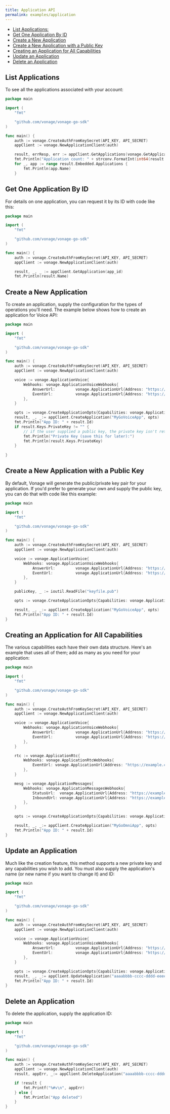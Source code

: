 ```yaml
---
title: Application API
permalink: examples/application
---
```


* [List Applications:](#list-applications)
* [Get One Application By ID](#get-one-application-by-id)
* [Create a New Application](#create-a-new-application)
* [Create a New Application with a Public Key](#create-a-new-application-with-a-public-key)
* [Creating an Application for All Capabilities](#creating-an-application-for-all-capabilities)
* [Update an Application](#update-an-application)
* [Delete an Application](#delete-an-application)

## List Applications

To see all the applications associated with your account:

```go
package main

import (
	"fmt"

	"github.com/vonage/vonage-go-sdk"
)

func main() {
	auth := vonage.CreateAuthFromKeySecret(API_KEY, API_SECRET)
	appClient := vonage.NewApplicationClient(auth)

    result, errResp, err := appClient.GetApplications(vonage.GetApplicationsOpts{})
    fmt.Println("Application count: " + strconv.FormatInt(int64(result.TotalItems), 10))
    for _, app := range result.Embedded.Applications {
        fmt.Println(app.Name)
    }
```

## Get One Application By ID

For details on one application, you can request it by its ID with code like this:

```go
package main

import (
	"fmt"

	"github.com/vonage/vonage-go-sdk"
)

func main() {
	auth := vonage.CreateAuthFromKeySecret(API_KEY, API_SECRET)
	appClient := vonage.NewApplicationClient(auth)

	result, _, _ := appClient.GetApplication(app_id)
    fmt.Println(result.Name)
```


## Create a New Application

To create an application, supply the configuration for the types of operations you'll need. The example below shows how to create an application for Voice API:

```go
package main

import (
	"fmt"

	"github.com/vonage/vonage-go-sdk"
)

func main() {
	auth := vonage.CreateAuthFromKeySecret(API_KEY, API_SECRET)
	appClient := vonage.NewApplicationClient(auth)

    voice := vonage.ApplicationVoice{
        Webhooks: vonage.ApplicationVoiceWebhooks{
            AnswerUrl:         vonage.ApplicationUrl{Address: "https://example.com/answer", HttpMethod: "POST"},
            EventUrl:          vonage.ApplicationUrl{Address: "https://example.com/event", HttpMethod: "POST"},
        },
    }

    opts := vonage.CreateApplicationOpts{Capabilities: vonage.ApplicationCapabilities{Voice: &voice}}
    result, _, _:= appClient.CreateApplication("MyGoVoiceApp", opts)
    fmt.Println("App ID: " + result.Id)
    if result.Keys.PrivateKey != "" {
        // if the user supplied a public key, the private key isn't returned because they have it already
        fmt.Println("Private Key (save this for later):")
        fmt.Println(result.Keys.PrivateKey)
    }
    
}
```

## Create a New Application with a Public Key

By default, Vonage will generate the public/private key pair for your application. If you'd prefer to generate your own and supply the public key, you can do that with code like this example:

```go
package main

import (
	"fmt"

	"github.com/vonage/vonage-go-sdk"
)

func main() {
	auth := vonage.CreateAuthFromKeySecret(API_KEY, API_SECRET)
	appClient := vonage.NewApplicationClient(auth)

    voice := vonage.ApplicationVoice{
        Webhooks: vonage.ApplicationVoiceWebhooks{
            AnswerUrl:         vonage.ApplicationUrl{Address: "https://example.com/answer", HttpMethod: "POST"},
            EventUrl:          vonage.ApplicationUrl{Address: "https://example.com/event", HttpMethod: "POST"},
        },
    }

    publicKey, _ := ioutil.ReadFile("keyfile.pub")

    opts := vonage.CreateApplicationOpts{Capabilities: vonage.ApplicationCapabilities{Voice: &voice}, Keys: vonage.ApplicationKeys{PublicKey: string(publicKey)}}

    result, _, _:= appClient.CreateApplication("MyGoVoiceApp", opts)
    fmt.Println("App ID: " + result.Id)
}
```

## Creating an Application for All Capabilities

The various capabilities each have their own data structure. Here's an example that uses all of them; add as many as you need for your application:

```go
package main

import (
	"fmt"

	"github.com/vonage/vonage-go-sdk"
)

func main() {
	auth := vonage.CreateAuthFromKeySecret(API_KEY, API_SECRET)
	appClient := vonage.NewApplicationClient(auth)

    voice := vonage.ApplicationVoice{
        Webhooks: vonage.ApplicationVoiceWebhooks{
            AnswerUrl:         vonage.ApplicationUrl{Address: "https://example.com/answer", HttpMethod: "POST"},
            EventUrl:          vonage.ApplicationUrl{Address: "https://example.com/event", HttpMethod: "POST"},
        },
    }

    rtc := vonage.ApplicationRtc{
        Webhooks: vonage.ApplicationRtcWebhooks{
            EventUrl: vonage.ApplicationUrl{Address: "https://example.com/rtc-event", HttpMethod: "POST"},
        },
    }

	mesg := vonage.ApplicationMessages{
		Webhooks: vonage.ApplicationMessagesWebhooks{
			StatusUrl:  vonage.ApplicationUrl{Address: "https://example.com/status", HttpMethod: "POST"},
			InboundUrl: vonage.ApplicationUrl{Address: "https://example.com/inbound", HttpMethod: "POST"},
		},
	}

    opts := vonage.CreateApplicationOpts{Capabilities: vonage.ApplicationCapabilities{Voice: &voice, Messages: &mesg, Vbc: &vonage.ApplicationVbc{}, Rtc: &rtc}}

    result, _, _:= appClient.CreateApplication("MyGoOmniApp", opts)
    fmt.Println("App ID: " + result.Id)
}
```

## Update an Application

Much like the creation feature, this method supports a new private key and any capabilities you wish to add. You must also supply the application's name (or new name if you want to change it) and ID:

```go
package main

import (
	"fmt"

	"github.com/vonage/vonage-go-sdk"
)

func main() {
	auth := vonage.CreateAuthFromKeySecret(API_KEY, API_SECRET)
	appClient := vonage.NewApplicationClient(auth)

    voice := vonage.ApplicationVoice{
        Webhooks: vonage.ApplicationVoiceWebhooks{
            AnswerUrl:         vonage.ApplicationUrl{Address: "https://example.com/answer", HttpMethod: "POST"},
            EventUrl:          vonage.ApplicationUrl{Address: "https://example.com/event", HttpMethod: "POST"},
        },
    }

    opts := vonage.CreateApplicationOpts{Capabilities: vonage.ApplicationCapabilities{Voice: &voice}}
    result, _, _:= appClient.UpdateApplication("aaaabbbb-cccc-dddd-eeee-0123456789ff", "MyUpdatedGoApp", opts)
    fmt.Println("App ID: " + result.Id)
}
```

## Delete an Application

To delete the application, supply the application ID:

```go
package main

import (
	"fmt"

	"github.com/vonage/vonage-go-sdk"
)

func main() {
	auth := vonage.CreateAuthFromKeySecret(API_KEY, API_SECRET)
	appClient := vonage.NewApplicationClient(auth)
    result, appErr, _:= appClient.DeleteApplication("aaaabbbb-cccc-dddd-eeee-0123456789ff")

	if !result {
		fmt.Printf("%#v\n", appErr)
	} else {
		fmt.Println("App deleted")
	}
}
```



